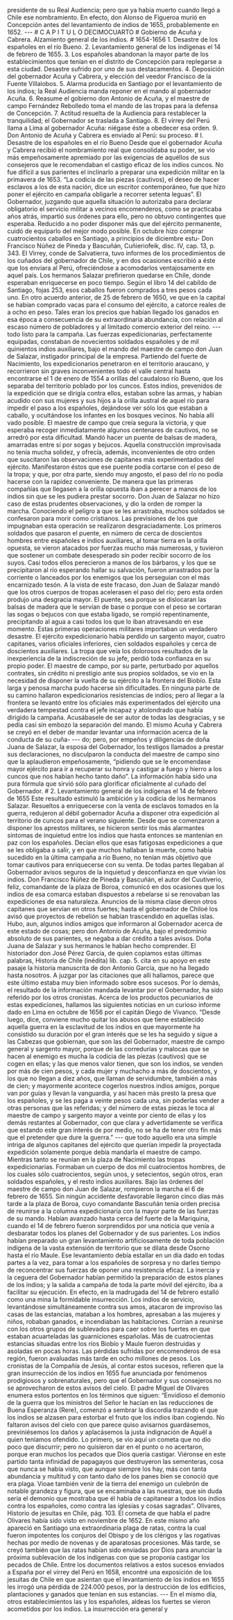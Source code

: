 presidente de su Real Audiencia; pero que ya había muerto cuando llegó a Chile ese nombramiento. En efecto, don Alonso de Figueroa murió en Concepción antes del levantamiento de indios de 1655, probablemente en 1652. --- # C A P I T U L O DECIMOCUARTO # Gobierno de Acuña y Cabrera. Alzamiento general de los indios. # 1654-1656 1. Desastre de los españoles en el río Bueno. 2. Levantamiento general de los indígenas el 14 de febrero de 1655. 3. Los españoles abandonan la mayor parte de los establecimientos que tenían en el distrito de Concepción para replegarse a esta ciudad. Desastre sufrido por uno de sus destacamentos. 4. Deposición del gobernador Acuña y Cabrera, y elección del veedor Francisco de la Fuente Villalobos. 5. Alarma producida en Santiago por el levantamiento de los indios; la Real Audiencia manda reponer en el mando al gobernador Acuña. 6. Reasume el gobierno don Antonio de Acuña, y el maestre de campo Fernández Rebolledo toma el mando de las tropas para la defensa de Concepción. 7. Actitud resuelta de la Audiencia para restablecer la tranquilidad; el Gobernador se traslada a Santiago. 8. El virrey del Perú llama a Lima al gobernador Acuña: niégase éste a obedecer esa orden. 9. Don Antonio de Acuña y Cabrera es enviado al Perú: su proceso. # I. Desastre de los españoles en el río Bueno Desde que el gobernador Acuña y Cabrera recibió el nombramiento real que consolidaba su poder, se vio más empeñosamente apremiado por las exigencias de aquéllos de sus consejeros que le recomendaban el castigo eficaz de los indios cuncos. No fue difícil a sus parientes el inclinarlo a preparar una expedición militar en la primavera de 1653. “La codicia de las piezas (cautivos), el deseo de hacer esclavos a los de esta nación, dice un escritor contemporáneo, fue que hizo poner el ejército en campaña obligarle a recorrer setenta leguas”. El Gobernador, juzgando que aquella situación lo autorizaba para declarar obligatorio el servicio militar a vecinos encomenderos, como se practicaba años atrás, impartió sus órdenes para ello, pero no obtuvo contingentes que esperaba. Reducido a no poder disponer más que del ejército permanente, cuidó de equiparlo del mejor modo posible. En octubre hizo comprar cuatrocientos caballos en Santiago, a principios de diciembre estu- Don Francisco Núñez de Pineda y Bascuñán, Cuñieriofeik, disc. IV, cap. 13, p. 343. El Virrey, conde de Salvatierra, tuvo informes de los procedimientos de los cuñados del gobernador de Chile, y en dos ocasiones escribió a éste que los enviara al Perú, ofreciéndose a acomodarlos ventajosamente en aquel país. Los hermanos Salazar prefirieron quedarse en Chile, donde esperaban enriquecerse en poco tiempo. Según el libro 14 del cabildo de Santiago, fojas 253, esos caballos fueron comprados a tres pesos cada uno. En otro acuerdo anterior, de 25 de febrero de 1650, ve que en la capital se habían comprado vacas para el consumo del ejército, a catorce reales de a ocho en peso. Tales eran los precios que habían llegado los ganados en esa época a consecuencia de su extraordinaria abundancia, con relación al escaso número de pobladores y al limitado comercio exterior del reino. --- todo listo para la campaña. Las fuerzas expedicionarias, perfectamente equipadas, constaban de novecientos soldados españoles y de mil quinientos indios auxiliares, bajo el mando del maestre de campo don Juan de Salazar, instigador principal de la empresa. Partiendo del fuerte de Nacimiento, los expedicionarios penetraron en el territorio araucano, y recorrieron sin graves inconvenientes todo el valle central hasta encontrarse el 1 de enero de 1554 a orillas del caudaloso río Bueno, que los separaba del territorio poblado por los cuncos. Estos indios, prevenidos de la expedición que se dirigía contra ellos, estaban sobre las armas, y habían acudido con sus mujeres y sus hijos a la orilla austral de aquel río para impedir el paso a los españoles, dejándose ver sólo los que estaban a caballo, y ocultándose los infantes en los bosques vecinos. No había allí vado posible. El maestre de campo que creía segura la victoria, y que esperaba recoger inmediatamente algunos centenares de cautivos, no se arredró por esta dificultad. Mandó hacer un puente de balsas de madera, amarradas entre sí por sogas y bejucos. Aquella construcción improvisada no tenía mucha solidez, y ofrecía, además, inconvenientes de otro orden que suscitaron las observaciones de capitanes más experimentados del ejército. Manifestaron éstos que ese puente podía cortarse con el peso de la tropa; y que, por otra parte, siendo muy angosto, el paso del río no podía hacerse con la rapidez conveniente. De manera que las primeras compañías que llegasen a la orilla opuesta iban a perecer a manos de los indios sin que se les pudiera prestar socorro. Don Juan de Salazar no hizo caso de estas prudentes observaciones, y dio la orden de romper la marcha. Conociendo el peligro a que se les arrastraba, muchos soldados se confesaron para morir como cristianos. Las previsiones de los que impugnaban esta operación se realizaron desgraciadamente. Los primeros soldados que pasaron el puente, en número de cerca de doscientos hombres entre españoles e indios auxiliares, al tomar tierra en la orilla opuesta, se vieron atacados por fuerzas mucho más numerosas, y tuvieron que sostener un combate desesperado sin poder recibir socorro de los suyos. Casi todos ellos perecieron a manos de los bárbaros, y los que se precipitaron al río esperando hallar su salvación, fueron arrastrados por la corriente o lanceados por los enemigos que los perseguían con el más encarnizado tesón. A la vista de este fracaso, don Juan de Salazar mandó que los otros cuerpos de tropas acelerasen el paso del río; pero esta orden produjo una desgracia mayor. El puente, sea porque se dislocaran las balsas de madera que le servían de base o porque con el peso se cortaran las sogas o bejucos con que estaba ligado, se rompió repentinamente, precipitando al agua a casi todos los que lo iban atravesando en ese momento. Estas primeras operaciones militares importaban un verdadero desastre. El ejército expedicionario había perdido un sargento mayor, cuatro capitanes, varios oficiales inferiores, cien soldados españoles y cerca de doscientos auxiliares. La tropa que veía los dolorosos resultados de la inexperiencia de la indiscreción de su jefe, perdió toda confianza en su propio poder. El maestre de campo, por su parte, perturbado por aquellos contrates, sin crédito ni prestigio ante sus propios soldados, se vio en la necesidad de disponer la vuelta de su ejército a la frontera del Biobío. Esta larga y penosa marcha pudo hacerse sin dificultades. En ninguna parte de su camino hallaron expedicionarios resistencias de indios; pero al llegar a la frontera se levantó entre los oficiales más experimentados del ejército una verdadera tempestad contra el jefe incapaz y atolondrado que había dirigido la campaña. Acusábasele de ser autor de todas las desgracias, y se pedía casi sin embozo la separación del mando. El mismo Acuña y Cabrera se creyó en el deber de mandar levantar una información acerca de la conducta de su cuña- --- do; pero, por empeños y diligencias de doña Juana de Salazar, la esposa del Gobernador, los testigos llamados a prestar sus declaraciones, no disculparon la conducta del maestre de campo sino que la aplaudieron empeñosamente, “pidiendo que se le encomendase mayor ejército para ir a recuperar su honra y castigar a fuego y hierro a los cuncos que nos habían hecho tanto daño”. La información había sido una pura fórmula que sirvió sólo para glorificar oficialmente al cuñado del Gobernador. # 2. Levantamiento general de los indígenas el 14 de febrero de 1655 Este resultado estimuló la ambición y la codicia de los hermanos Salazar. Resueltos a enriquecerse con la venta de esclavos tomados en la guerra, redujeron al débil gobernador Acuña a disponer otra expedición al territorio de cuncos para el verano siguiente. Desde que se comenzaron a disponer los aprestos militares, se hicieron sentir los más alarmantes síntomas de inquietud entre los indios que hasta entonces se mantenían en paz con los españoles. Decían ellos que esas fatigosas expediciones a que se les obligaba a salir, y en que muchos hallaban la muerte, como había sucedido en la última campaña a río Bueno, no tenían más objetivo que tomar cautivos para enriquecerse con su venta. De todas partes llegaban al Gobernador avisos seguros de la inquietud y desconfianza en que vivían los indios. Don Francisco Núñez de Pineda y Bascuñán, el autor del Cuutiverio, feliz, comandante de la plaza de Boroa, comunicó en dos ocasiones que los indios de esa comarca estaban dispuestos a rebelarse si se renovaban las expediciones de esa naturaleza. Anuncios de la misma clase dieron otros capitanes que servían en otros fuertes; hasta el gobernador de Chiloé los avisó que proyectos de rebelión se habían trascendido en aquellas islas. Hubo, aun, algunos indios amigos que informaron al Gobernador acerca de este estado de cosas; pero don Antonio de Acuña, bajo el predominio absoluto de sus parientes, se negaba a dar crédito a tales avisos. Doña Juana de Salazar y sus hermanos le habían hecho comprender. El historiador don José Pérez García, de quien copiamos estas últimas palabras, Historia de Chile (inédita) lib. cap. 5. cita en su apoyo en este pasaje la historia manuscrita de don Antonio García, que no ha llegado hasta nosotros. A juzgar por las citaciones que allí hallamos, parece que este último estaba muy bien informado sobre esos sucesos. Por lo demás, el resultado de la información mandada levantar por el Gobernador, ha sido referido por los otros cronistas. Acerca de los productos pecuniarios de estas expediciones, hallamos las siguientes noticias en un curioso informe dado en Lima en octubre de 1656 por el capitán Diego de Vivanco. “Desde luego, dice, conviene mucho quitar los abusos que tiene establecido aquella guerra en la esclavitud de los indios en que mayormente ha consistido su duración por el gran interés que se les ha seguido y sigue a las Cabezas que gobiernan, que son las del Gobernador, maestre de campo general y sargento mayor, porque de las corredurías y malocas que se hacen al enemigo es mucha la codicia de las piezas (cautivos) que se cogen en ellas; y las que menos valor tienen, que son los indios, se venden por más de cien pesos, y cada mujer y muchacho a más de doscientos, y los que no llegan a diez años, que llaman de servidumbre, también a más de cien; y mayormente acontece cogerlos nuestros indios amigos, porque van por guías y llevan la vanguardia, y así hacen más presto la presa que los españoles, y se les paga a veinte pesos cada una, sin poderlas vender a otras personas que las referidas; y del número de estas piezas le toca al maestre de campo y sargento mayor a veinte por ciento de ellas y los demás restantes al Gobernador, con que clara y advertidamente se verifica que estando este gran interés de por medio, no se ha de tener otro fin más que el pretender que dure la guerra.” --- que todo aquello era una simple intriga de algunos capitanes del ejército que querían impedir la proyectada expedición solamente porque debía mandarla el maestre de campo. Mientras tanto se reunían en la plaza de Nacimiento las tropas expedicionarias. Formaban un cuerpo de dos mil cuatrocientos hombres, de los cuales sólo cuatrocientos, según unos, y setecientos, según otros, eran soldados españoles, y el resto indios auxiliares. Bajo las órdenes del maestre de campo don Juan de Salazar, rompieron la marcha el 6 de febrero de 1655. Sin ningún accidente desfavorable llegaron cinco días más tarde a la plaza de Boroa, cuyo comandante Bascuñán tenía orden precisa de reunirse a la columna expedicionaria con la mayor parte de las fuerzas de su mando. Habían avanzado hasta cerca del fuerte de la Mariquina, cuando el 14 de febrero fueron sorprendidos por una noticia que venía a desbaratar todos los planes del Gobernador y de sus parientes. Los indios habían preparado un gran levantamiento artificiosamente de toda población indígena de la vasta extensión de territorio que se dilata desde Osorno hasta el río Maule. Ese levantamiento debía estallar en un día dado en todas partes a la vez, para tomar a los españoles de sorpresa y no darles tiempo de reconcentrar sus fuerzas de oponer una resistencia eficaz. La inercia y la ceguera del Gobernador habían permitido la preparación de estos planes de los indios; y la salida a campaña de toda la parte móvil del ejército, iba a facilitar su ejecución. En efecto, en la madrugada del 14 de febrero estalló como una mina la formidable insurrección. Los indios de servicio, levantándose simultáneamente contra sus amos, atacaron de improviso las casas de las estancias, mataban a los hombres, apresaban a las mujeres y niños, robaban ganados, e incendiaban las habitaciones. Corrían a reunirse con los otros grupos de sublevados para caer sobre los fuertes en que estaban acuarteladas las guarniciones españolas. Más de cuatrocientas estancias situadas entre los ríos Biobío y Maule fueron destruidas y asoladas en pocas horas. Las pérdidas sufridas por encomenderos de esa región, fueron avaluadas más tarde en ocho millones de pesos. Los cronistas de la Compañía de Jesús, al contar estos sucesos, refieren que la gran insurrección de los indios en 1655 fue anunciada por fenómenos prodigiosos y sobrenaturales, pero que el Gobernador y sus consejeros no se aprovecharon de estos avisos del cielo. El padre Miguel de Olivares enumera estos portentos en los términos que siguen: “Envidioso el demonio de la guerra que los ministros del Señor le hacían en las reducciones de Buena Esperanza (Rere), comenzó a sembrar la discordia trazando el que los indios se alzasen para estorbar el fruto que los indios iban cogiendo. No faltaron avisos del cielo con que parece quiso avisarnos guardásemos, previniésemos los daños y aplacásemos la justa indignación de Aquél a quien teníamos ofendido. Lo primero, se vio aquí un cometa que no dio poco que discurrir; pero no quisieron dar en el punto o no acertaron, porque eran muchos los pecados que Dios quería castigar. Viéronse en este partido tanta infinidad de papagayos que destruyeron las sementeras, cosa que nunca se había visto, que aunque siempre los hay, más con tanta abundancia y multitud y con tanto daño de los panes bien se conoció que era plaga. Vioae también venir de la tierra del enemigo un culebrón de notable grandeza y figura, que se encaminaba a las nuestras, que sin duda sería el demonio que mostraba que él había de capitanear a todos los indios contra los españoles, como contra las iglesias y cosas sagradas”. Olivares, Historio de jesuitas en Chile, pág. 103. El cometa de que habla el padre Olivares había sido visto en noviembre de 1652. En este mismo año apareció en Santiago una extraordinaria plaga de ratas, contra la cual fueron impotentes los conjuros del Obispo y de los clérigos y las rogativas hechas por medio de novenas y de aparatosas procesiones. Más tarde, se creyó también que las ratas habían sido enviadas por Dios para anunciar la próxima sublevación de los indígenas con que se proponía castigar los pecados de Chile. Entre los documentos relativos a estos sucesos enviados a España por el virrey del Perú en 1658, encontré una exposición de los jesuitas de Chile en que asientan que el levantamiento de los indios en 1655 les irrogó una pérdida de 224.000 pesos, por la destrucción de los edificios, plantaciones y ganados que tenían en sus estancias. --- En el mismo día, otros establecimientos las y los españoles, aldeas los fuertes se vieron acometidos por los indios. La insurrección era general y